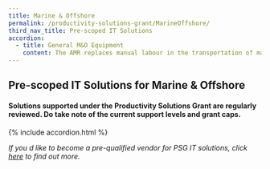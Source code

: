 ```yaml
---
title: Marine & Offshore
permalink: /productivity-solutions-grant/MarineOffshore/
third_nav_title: Pre-scoped IT Solutions
accordion:
  - title: General M&O Equipment
    content: The AMR replaces manual labour in the transportation of materials and semi/fully completed products around the factory floor during production process. As a collaborative robot for automated internal transportation, AMR comes with autonomous functions to identify obstacles and navigate around factory floor without need for markers or coming to a complete stop for an extended period. Grant support:70% of cost of equipment, up to $30,000 grantPurchase of pre-owned/used equipment not supportable<br/><br/><a href='/productivity-solutions-grant/detailedfiles/detailedfilesrow26' target='_blank' style='color:#037e8a'>Autonomous Mobile Robot</a><br/><br/><br/>Automatic rotating and portable cutting machine designed to efficiently and accurately cut-out circle parts on materials such as steel plates using gas/oxy-fuel, during the shipbuilding construction process in M&OE industry workshop or shipyard. The equipment allows reduction in time and manpower needed for preparation and touch-up work during cutting operations. Grant support: 80% of cost of equipment, up to $15,000 grant<br/><br/><a href='/productivity-solutions-grant/detailedfiles/detailedfilesrow38' target='_blank' style='color:#037e8a'>Circular Gas Cutter</a><br/><br/><br/>Automatic crawling and portable cutting maching using gas/oxy-fuel for parallel, upright and upward pipe cutting arrangements in workshop or shipyard, especially in tight or awkward spaces. With a permanent magnet wheel attached onto the pipe to crawl and cut the pipe at the same time, this equipment only requires 1 headcount to operate. Time and manpower is saved throughout preparation, cutting and touch-up work.Grant support: 80% of cost of equipment, up to $10,000 grant<br/><br/><a href='/productivity-solutions-grant/detailedfiles/detailedfilesrow72' target='_blank' style='color:#037e8a'>Magnetic Pipe Gas Cutter</a><br/><br/><br/>Automatic crawling and portable cutting maching using gas/oxy-fuel for straight line cutting of steel plates in workshop or shipyard. As the equipment can be easily attached onto steel plates and be fitted with more than 1 nozzle, only 1 headcount is required to operate and manage the cutting operations. Efficient and accurate straight-line cutting by this equipment reduce time needed for preparation and touch-up work.Grant support: 80% of cost of equipment, up to $5,000 grant<br/><br/><a href='/productivity-solutions-grant/detailedfiles/detailedfilesrow88' target='_blank' style='color:#037e8a'>Portable Straight Line Automatic Cutting Machine</a><br/><br/><br/>The power jack provides easy adjustment and fitting of steel pieces into perpendicular arrangement during the construction process in workshop or shipyard. This replaces manual adjustments of hammering process, resulting in lesser time and effort required to prepare the steel plates for the welding process. Grant support: 80% of cost of equipment, up to $15,000 grant<br/><br/><a href='/productivity-solutions-grant/detailedfiles/detailedfilesrow89' target='_blank' style='color:#037e8a'>Power Jack for Steel Plates Adjustment (Perpendicular)</a><br/><br/><br/>A probing system consists of the following attached to CNC machining center:Work Piece Touch Probe: Work piece measurement/referencing Tool Setting Probe: Tool setting, length, radius, breakage detectionSoftware: Creates measurement program for probes on standard geometries and free-form surfaces, generates QC alerts and reportsImplementation: Equipment configuration, trainingGrant support: 80% of cost of probing system, up to $30,000 grant cap<br/><br/><a href='/productivity-solutions-grant/detailedfiles/detailedfilesrow91' target='_blank' style='color:#037e8a'>Probing System</a><br/><br/><br/>The butt joint welding alignment tool can be used to efficiently and easily align steel plates in preparation for the welding process during shipbuilding in workshop or shipyard. The tool requires lesser time and manpower for steel plate adjustments, is faster and more accurate, and is safer.Grant support: 80% of cost of equipment, up to $10,000 grant<br/><br/><a href='/productivity-solutions-grant/detailedfiles/detailedfilesrow134' target='_blank' style='color:#037e8a'>Steel Plate Butt Joint Welding Alignment Tool</a><br/><br/><br/>Vertical storage and retrieval system designed to save floor space, maximise vertical space for inventory storage and improve productivity for goods picking. The Carousel consists of carriers that rotate vertically and deliver stored inventory (e.g. spare parts, small parcels, electronic components) to the operator on the ground.Grant support: 80% of cost of equipment, up to $30,000 grant<br/><br/><a href='/productivity-solutions-grant/detailedfiles/detailedfilesrow165' target='_blank' style='color:#037e8a'>Vertical Carousel</a><br/><br/><br/>This solution uses AR technology to simulate welding processes on test pieces. The learning management and student analysis software provides structured curriculum with stimulated exercises and lab practices while tracking trainees? progress. This solution enables more practice with less time spent in workshop, thus reducing material usage, training preparation time/cost, and exposure to safety/health hazards.Grant support: 80% of cost of equipment, up to $30,000 grant<br/><br/><a href='/productivity-solutions-grant/detailedfiles/detailedfilesrow264' target='_blank' style='color:#037e8a'>Augmented Reality Welding Training Solution</a><br/><br/><br/>Complete set consists of digital welding machine and production management software:? Perform TIG and MMA welding? Compute real-time output of voltage, reducing manual recording and computing? Monitor multiple weld stations to ensure compliance? Data logging to track welders? performance/productivity? Monitor power consumption and consumables? User can pre-set welding parameters and optimise voltage appliedGrant support: 80% of cost of equipment, up to $30,000 grant<br/><br/><a href='/productivity-solutions-grant/detailedfiles/detailedfilesrow265' target='_blank' style='color:#037e8a'>Digital Welding Equipment for Pipe Welding - Tungsten Inert Gas (TIG) and Manual Metal Arc (MMA) </a><br/><br/><br/>Complete set consists of digital welding machine and production management software:? Perform GMAW and FCAW welding? Compute real-time output of voltage, reducing manual recording and computing? Monitor multiple weld stations to ensure compliance ? Data logging to track welders? performance/productivity? Monitor power consumption and consumables? User can pre-set welding parameters and optimise voltage appliedGrant support: 80% of cost of equipment, up to $30,000 grant<br/><br/><a href='/productivity-solutions-grant/detailedfiles/detailedfilesrow266' target='_blank' style='color:#037e8a'>Digital Welding Equipment for Steel Plates - Metal Gas Metal Arc Welding (GMAW) and Flux-cored Arc Welding (FCAW)</a><br/>
---
```


## Pre-scoped IT Solutions for Marine & Offshore

#### Solutions supported under the Productivity Solutions Grant are regularly reviewed. Do take note of the current support levels and grant caps.

{% include accordion.html %}

*If you d like to become a pre-qualified vendor for PSG IT solutions, click <a target='_blank' href='https://www.imda.gov.sg/icmvendors' >here</a> to find out more.*

